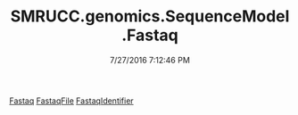 ﻿---
title: SMRUCC.genomics.SequenceModel.Fastaq
date: 7/27/2016 7:12:46 PM
---

[Fastaq](T-SMRUCC.genomics.SequenceModel.Fastaq.Fastaq.html)
[FastaqFile](T-SMRUCC.genomics.SequenceModel.Fastaq.FastaqFile.html)
[FastaqIdentifier](T-SMRUCC.genomics.SequenceModel.Fastaq.FastaqIdentifier.html)
